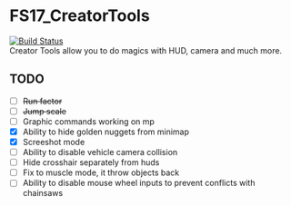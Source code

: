 # FS17_CreatorTools

[![Build Status](https://travis-ci.org/TyKonKet/FS17_CreatorTools.svg?branch=master)](https://travis-ci.org/TyKonKet/FS17_CreatorTools)  
Creator Tools allow you to do magics with HUD, camera and much more.
  
## TODO

- [ ] ~~Run factor~~
- [ ] ~~Jump scale~~
- [ ] Graphic commands working on mp  
- [x] Ability to hide golden nuggets from minimap  
- [x] Screeshot mode  
- [ ] Ability to disable vehicle camera collision
- [ ] Hide crosshair separately from huds
- [ ] Fix to muscle mode, it throw objects back
- [ ] Ability to disable mouse wheel inputs to prevent conflicts with chainsaws
